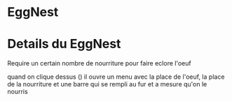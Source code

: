# EggNest

# Details du EggNest

Require un certain nombre de nourriture pour faire eclore l'oeuf

quand on clique dessus (<O>) il ouvre un menu avec la place de l'oeuf, la place de la nourriture et une barre qui se rempli au fur et a mesure qu'on le nourris
